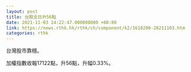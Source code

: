 ```yaml
---
layout: post
title: 台股全日升56點
date: 2021-11-03 14:22:47.000000000 +08:00
link: https://news.rthk.hk/rthk/ch/component/k2/1618200-20211103.htm
categories: rthk
---
```


台灣股市靠穩。

加權指數收報17122點，升56點，升幅0.33%。
